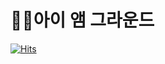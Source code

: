 🤸아이 앰 그라운드
================


[![Hits](https://hits.seeyoufarm.com/api/count/incr/badge.svg?url=https%3A%2F%2Fgithub.com%2Fhonggil-gps%2FTeam.git&count_bg=%23498A7D&title_bg=%23555555&icon=tinder.svg&icon_color=%23E7E7E7&title=hits&edge_flat=false)](https://hits.seeyoufarm.com)